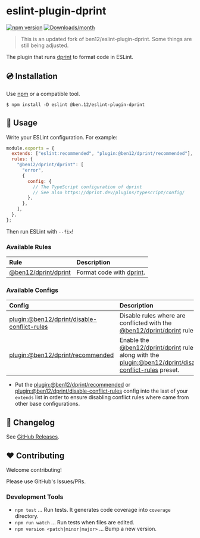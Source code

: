 # eslint-plugin-dprint

[![npm version](https://img.shields.io/npm/v/@ben.12/eslint-plugin-dprint.svg)](https://www.npmjs.com/package/@ben.12/eslint-plugin-dprint)
[![Downloads/month](https://img.shields.io/npm/dm/@ben.12/eslint-plugin-dprint.svg)](http://www.npmtrends.com/@ben.12/eslint-plugin-dprint)

> This is an updated fork of ben12/eslint-plugin-dprint. Some things are still being adjusted.

The plugin that runs [dprint] to format code in ESLint.

## 💿 Installation

Use [npm] or a compatible tool.

```
$ npm install -D eslint @ben.12/eslint-plugin-dprint
```

## 📖 Usage

Write your ESLint configuration. For example:

```js
module.exports = {
  extends: ["eslint:recommended", "plugin:@ben12/dprint/recommended"],
  rules: {
    "@ben12/dprint/dprint": [
      "error",
      {
        config: {
          // The TypeScript configuration of dprint
          // See also https://dprint.dev/plugins/typescript/config/
        },
      },
    ],
  },
};
```

Then run ESLint with `--fix`!

### Available Rules

| Rule                      | Description                |
| :------------------------ | :------------------------- |
| [@ben12/dprint/dprint] | Format code with [dprint]. |

### Available Configs

| Config                                           | Description                                                                                   |
| :----------------------------------------------- | :-------------------------------------------------------------------------------------------- |
| [plugin:@ben12/dprint/disable-conflict-rules] | Disable rules where are conflicted with the [@ben12/dprint/dprint] rule.                             |
| [plugin:@ben12/dprint/recommended]            | Enable the [@ben12/dprint/dprint] rule along with the [plugin:@ben12/dprint/disable-conflict-rules] preset. |

- Put the [plugin:@ben12/dprint/recommended] or [plugin:@ben12/dprint/disable-conflict-rules] config into the last of your `extends` list in order to ensure disabling conflict rules where came from other base configurations.

## 📰 Changelog

See [GitHub Releases](https://github.com/rmobis/eslint-plugin-dprint/releases).

## ❤️ Contributing

Welcome contributing!

Please use GitHub's Issues/PRs.

### Development Tools

- `npm test` ... Run tests. It generates code coverage into `coverage` directory.
- `npm run watch` ... Run tests when files are edited.
- `npm version <patch|minor|major>` ... Bump a new version.

[dprint]: https://github.com/dprint/dprint
[npm]: https://www.npmjs.com/
[typescript-0.62.0.wasm]: lib/dprint/typescript-0.62.0.wasm
[@ben12/dprint/dprint]: docs/rules/dprint.md
[plugin:@ben12/dprint/disable-conflict-rules]: https://github.com/rmobis/eslint-plugin-dprint/blob/master/lib/configs/disable-conflict-rules.ts
[plugin:@ben12/dprint/recommended]: https://github.com/rmobis/eslint-plugin-dprint/blob/master/lib/configs/recommended.ts
